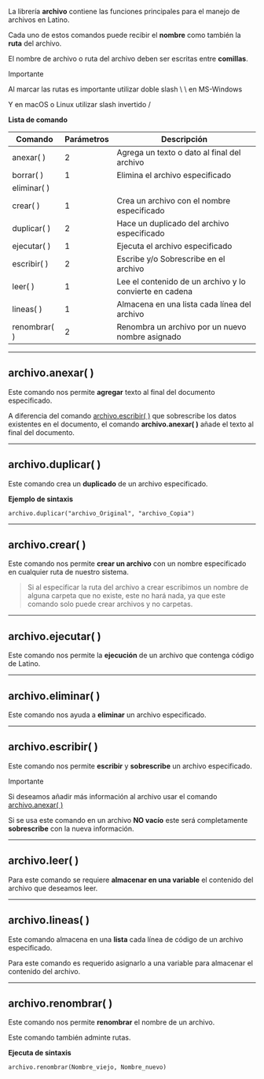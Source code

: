 La librería **archivo** contiene las funciones principales para el manejo de archivos en Latino.

Cada uno de estos comandos puede recibir el **nombre** como también la **ruta** del archivo.

El nombre de archivo o ruta del archivo deben ser escritas entre **comillas**.

Importante

Al marcar las rutas es importante utilizar doble slash \\ \\ en MS-Windows

Y en macOS o Linux utilizar slash invertido /

**Lista de comando**


| Comando | Parámetros | Descripción |
| --- | --- | --- |
| anexar( ) | 2 | Agrega un texto o dato al final del archivo |
| borrar( ) | 1 | Elimina el archivo especificado |
| eliminar( ) |
| crear( ) | 1 | Crea un archivo con el nombre especificado |
| duplicar( ) | 2 | Hace un duplicado del archivo especificado |
| ejecutar( ) | 1 | Ejecuta el archivo especificado |
| escribir( ) | 2 | Escribe y/o Sobrescribe en el archivo |
| leer( ) | 1 | Lee el contenido de un archivo y lo convierte en cadena |
| lineas( ) | 1 | Almacena en una lista cada línea del archivo |
| renombrar( ) | 2 | Renombra un archivo por un nuevo nombre asignado |

___

## archivo.anexar( )

Este comando nos permite **agregar** texto al final del documento especificado.

A diferencia del comando [archivo.escribir( )](#archivo-escribir) que sobrescribe los datos existentes en el documento, el comando **archivo.anexar( )** añade el texto al final del documento.

___

## archivo.duplicar( )

Este comando crea un **duplicado** de un archivo especificado.

**Ejemplo de sintaxis**

```
archivo.duplicar("archivo_Original", "archivo_Copia")

```

___

## archivo.crear( )

Este comando nos permite **crear un archivo** con un nombre especificado en cualquier ruta de nuestro sistema.

> Si al especificar la ruta del archivo a crear escribimos un nombre de alguna carpeta que no existe, este no hará nada, ya que este comando solo puede crear archivos y no carpetas.

___

## archivo.ejecutar( )

Este comando nos permite la **ejecución** de un archivo que contenga código de Latino.

___

## archivo.eliminar( )

Este comando nos ayuda a **eliminar** un archivo especificado.

___

## archivo.escribir( )

Este comando nos permite **escribir** y **sobrescribe** un archivo especificado.

Importante

Si deseamos añadir más información al archivo usar el comando [archivo.anexar( )](#archivo-anexar)

Si se usa este comando en un archivo **NO vacío** este será completamente **sobrescribe** con la nueva información.

___

## archivo.leer( )

Para este comando se requiere **almacenar en una variable** el contenido del archivo que deseamos leer.

___

## archivo.lineas( )

Este comando almacena en una **lista** cada línea de código de un archivo especificado.

Para este comando es requerido asignarlo a una variable para almacenar el contenido del archivo.

___

## archivo.renombrar( )

Este comando nos permite **renombrar** el nombre de un archivo.

Este comando también adminte rutas.

**Ejecuta de sintaxis**

```
archivo.renombrar(Nombre_viejo, Nombre_nuevo)

```
